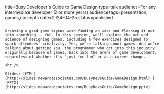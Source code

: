 title=Busy Developer's Guide to Game Design
type=talk
audience=For any intermediate developer (2 or more years) audience
tags=presentation, games,concepts
date=2024-04-25
status=published
~~~~~~

Creating a good game begins with finding an idea and fleshing it out into something... fun. In this session, we'll explore the art and science of designing games, including a few exercises designed to spark attendees' creativity. Yes, we're talking about games. And we're talking about getting you, the programmer who got into this industry originally because of games, back into the arena of game development, regardless of whether it's "just for fun" or as a career change.
    
<hr />

Slides: [HTML](http://slides.newardassociates.com/BusyDevsGuide/GameDesign.html) | [PPTX](http://slides.newardassociates.com/BusyDevsGuide/GameDesign.pptx)
